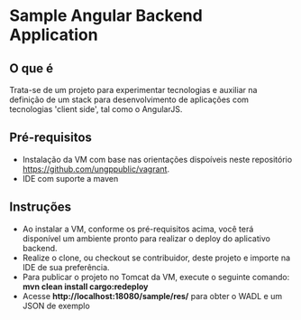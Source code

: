 Sample Angular Backend Application
==================================

## O que é  
Trata-se de um projeto para experimentar tecnologias e auxiliar na definição de um stack para desenvolvimento de
 aplicações com tecnologias 'client side', tal como o AngularJS.  
 
## Pré-requisitos  
 - Instalação da VM com base nas orientações dispoíveis neste repositório https://github.com/ungppublic/vagrant.  
 - IDE com suporte a maven
  
## Instruções  
- Ao instalar a VM, conforme os pré-requisitos acima, você terá disponível um ambiente pronto para realizar o deploy do aplicativo backend.
- Realize o clone, ou checkout se contribuidor, deste projeto e importe na IDE de sua preferência.
- Para publicar o projeto no Tomcat da VM, execute o seguinte comando: __mvn clean install cargo:redeploy__
- Acesse __http://localhost:18080/sample/res/__ para obter o WADL e um JSON de exemplo  
 







